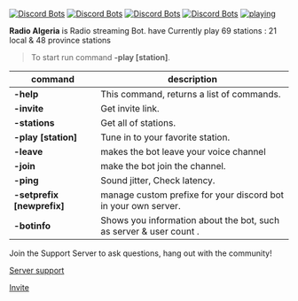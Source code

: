 [![Discord Bots](https://top.gg/api/widget/servers/793848537371639889.svg)](https://top.gg/bot/793848537371639889)
[![Discord Bots](https://top.gg/api/widget/status/793848537371639889.svg)](https://top.gg/bot/793848537371639889)
[![Discord Bots](https://top.gg/api/widget/upvotes/793848537371639889.svg)](https://top.gg/bot/793848537371639889)
[![Discord Bots](https://top.gg/api/widget/owner/793848537371639889.svg)](https://top.gg/bot/793848537371639889)
[![playing](https://img.shields.io/static/v1?label=lib&message=discord.js&color=black)](https://top.gg/bot/793848537371639889)


**Radio Algeria** is Radio streaming Bot. have Currently play 69 stations : 21 local & 48 province stations 
> To start run command **-play [station]**.

 |command|description|
|----------------|-------------------------------
|**-help**|This command, returns a list of commands.
|**-invite**|Get invite link.
|**-stations**|Get all of stations.   
|**-play [station]**|Tune in to your favorite station.
|**-leave**|makes the bot leave your voice channel
|**-join**|make the bot join the channel.
|**-ping**|Sound jitter, Check latency.
|**-setprefix [newprefix]**|manage custom prefixe for your discord bot in your own server.
|**-botinfo** |Shows you information about the bot, such as server & user count .
<p>Join the Support Server to ask questions, hang out with the community!</p>
<p><a href="https://discord.gg/hpyVK3Wra9">Server support</a></p><p><a href="https://discord.com/api/oauth2/authorize?client_id=793848537371639889&permissions=8&scope=bot">Invite</a></p>
<h2>
